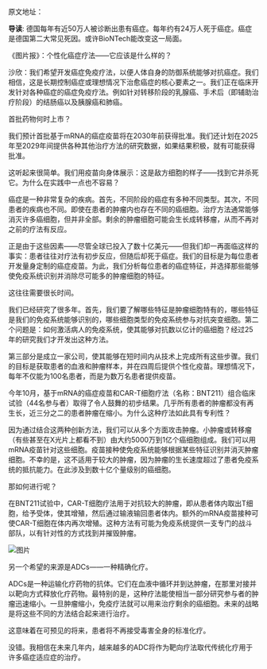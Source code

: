 原文地址：


**导读**: 德国每年有近50万人被诊断出患有癌症。每年约有24万人死于癌症。癌症是德国第二大常见死因。或许BioNTech能改变这一局面。

《图片报》：个性化癌症疗法——它应该是什么样的？

  

沙欣：我们希望开发癌症免疫疗法，以便人体自身的防御系统能够对抗癌症。我们相信，这是长期控制癌症或理想情况下治愈癌症的核心要素之一。我们正在临床开发针对各种癌症的癌症免疫疗法。例如针对转移阶段的乳腺癌、手术后（即辅助治疗阶段）的结肠癌以及胰腺癌和肺癌。

  

首批药物何时上市？

  

我们预计首批基于mRNA的癌症疫苗将在2030年前获得批准。我们还计划在2025年至2029年间提供各种其他治疗方法的研究数据，如果结果积极，就有可能获得批准。

  

这听起来很简单。我们用疫苗向身体展示：这是敌方细胞的样子——找到它并杀死它。为什么在实践中一点也不容易？

  

癌症是一种非常复杂的疾病。首先，不同阶段的癌症有多种不同类型。其次，不同患者的疾病也不同。即使在患者的肿瘤内也存在不同的癌细胞。治疗方法通常能够消灭许多癌细胞，但并非全部。剩余的肿瘤细胞可能会生长成转移瘤，从而不再对之前的疗法有反应。

  

正是由于这些因素——尽管全球已投入了数十亿美元——但我们却一再面临这样的事实：患者往往对疗法有初步反应，但随后却死于癌症。我们的目标是为每位患者开发量身定制的癌症疫苗。为此，我们分析每位患者的癌症特征，并选择那些能够使免疫系统识别并消除尽可能多的肿瘤细胞的特征。

  

这往往需要很长时间。

  

我们已经研究了很多年。首先，我们要了解哪些特征是肿瘤细胞特有的，哪些特征是我们的免疫系统能够识别的，哪些细胞类型的免疫系统参与对抗突变细胞。第二个问题是：如何激活病人的免疫系统，使其能够对抗数以亿计的癌细胞？经过25年的研究我们才开发出这种方法。

  

第三部分是成立一家公司，使其能够在短时间内从技术上完成所有这些步骤。我们的目标是获取患者的血液和肿瘤样本，并在四周后提供个性化疫苗。理想情况下，每年不仅能为100名患者，而是为数万名患者提供疫苗。

  

今年10月，基于mRNA的癌症疫苗和CAR-T细胞疗法（名称：BNT211）组合临床试验（44名参与者）取得了令人鼓舞的初步结果。几乎所有患者的肿瘤都没有再生长，近三分之二的患者肿瘤在缩小。为什么这种疗法如此具有专利性？

  

因为通过结合这两种创新方法，我们可以从多个方面攻击肿瘤。小肿瘤或转移瘤（有些甚至在X光片上都看不到）由大约5000万到1亿个癌细胞组成。我们可以用mRNA疫苗针对这些细胞。疫苗接种使免疫系统能够根据某些特征识别并消灭肿瘤细胞。不幸的是，这不适用于较大的肿瘤，因为肿瘤的生长速度超过了患者免疫系统的抵抗能力。在此涉及到数十亿个量级别的癌细胞。

  

那如何进行呢？

  

在BNT211试验中，CAR-T细胞疗法用于对抗较大的肿瘤，即从患者体内取出T细胞，给予受体，使其增殖，然后通过输液输回患者体内。额外的mRNA疫苗接种可使CAR-T细胞在体内再次增殖。这种方法有可能为免疫系统提供一支专门的战斗部队，以有针对性的方式找到并摧毁肿瘤。

  

![图片](https://mmbiz.qpic.cn/sz_mmbiz_png/7qd4kAgKOIsjxJNcEKkaNl8BhWuGptassvNgbU0oySL99ABquYcnTt0ProMljVIsFLtAl3hWHQziaYEenVOEcsA/640?wxfrom=5&wx_lazy=1&wx_co=1)

  

另一个希望的来源是ADCs——一种精确化疗。

  

ADCs是一种运输化疗药物的抗体。它们在血液中循环并到达肿瘤，在那里对接并以靶向方式释放化疗药物。最特别的是，这种疗法能使相当一部分研究参与者的肿瘤迅速缩小。一旦肿瘤缩小，免疫疗法就可以用来治疗剩余的癌细胞。未来的战略是将这些不同的方法结合起来进行治疗。

  

这意味着在可预见的将来，患者将不再接受毒害全身的标准化疗。

  

没错。我相信在未来几年内，越来越多的ADC将作为靶向疗法取代传统化疗用于许多癌症适应症的治疗。